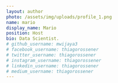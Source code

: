 ```yaml
---
layout: author
photo: /assets/img/uploads/profile_1.png
name: mario
display_name: Mario
position: Host
bio: Data Scientist.
# github_username: mwijaya3
# facebook_username: thiagorossener
# twitter_username: thiagorossener
# instagram_username: thiagorossener
# linkedin_username: thiagorossener
# medium_username: thiagorossener
---
```


